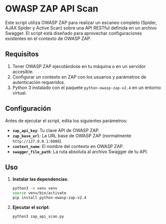 # OWASP ZAP API Scan

Este script utiliza OWASP ZAP para realizar un escaneo completo (Spider, AJAX Spider y Active Scan) sobre una API RESTful definida en un archivo Swagger. El script está diseñado para aprovechar configuraciones existentes en el contexto de OWASP ZAP.

## Requisitos

1. Tener OWASP ZAP ejecutándose en tu máquina o en un servidor accesible.
2. Configurar un contexto en ZAP con los usuarios y parámetros de autenticación requeridos.
3. Python 3 instalado con el paquete `python-owasp-zap-v2.4` en un entorno virtual.

## Configuración

Antes de ejecutar el script, edita los siguientes parámetros:

- **`zap_api_key`**: Tu clave API de OWASP ZAP.
- **`zap_base_url`**: La URL base de OWASP ZAP (normalmente `http://127.0.0.1:8080`).
- **`context_name`**: El nombre del contexto en OWASP ZAP.
- **`swagger_file_path`**: La ruta absoluta al archivo Swagger de tu API.

## Uso

1. **Instalar las dependencias**:
   ```bash
   python3 -m venv venv
   source venv/bin/activate
   pip install python-owasp-zap-v2.4
   ```

2. **Ejecutar el script**:
   ```bash
   python3 zap_api_scan.py
   ```
